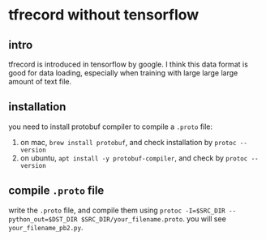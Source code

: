 # tfrecord without tensorflow

## intro

tfrecord is introduced in tensorflow by google. I think this data format is good for data loading, especially when training with large large large amount of text file. 

## installation

you need to install protobuf compiler to compile a `.proto` file:

1) on mac, `brew install protobuf`, and check installation by `protoc --version`
2) on ubuntu, `apt install -y protobuf-compiler`, and check by `protoc --version`

## compile `.proto` file

write the `.proto` file, and compile them using `protoc -I=$SRC_DIR --python_out=$DST_DIR $SRC_DIR/your_filename.proto`.
you will see `your_filename_pb2.py`.

